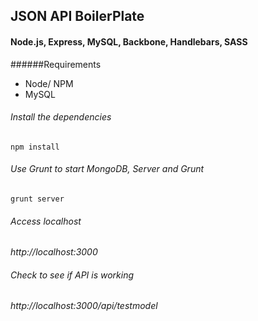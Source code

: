 ## JSON API BoilerPlate
#### Node.js, Express, MySQL, Backbone, Handlebars, SASS

######Requirements
* Node/ NPM
* MySQL

###### Install the dependencies
`npm install`

###### Use Grunt to start MongoDB, Server and Grunt
`grunt server`

###### Access localhost
*http://localhost:3000*

###### Check to see if API is working
*http://localhost:3000/api/testmodel*

